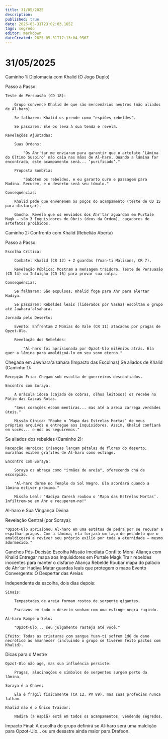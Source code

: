 ```yaml
---
title: 31/05/2025
description: 
published: true
date: 2025-05-31T23:02:03.165Z
tags: segredo
editor: markdown
dateCreated: 2025-05-31T17:13:04.956Z
---
```


# 31/05/2025
Caminho 1: Diplomacia com Khalid (O Jogo Duplo)

Passo a Passo:

    Teste de Persuasão (CD 18):

        Grupo convence Khalid de que são mercenários neutros (não aliados de Al-haro).

        Se falharem: Khalid os prende como "espiões rebeldes".

        Se passarem: Ele os leva à sua tenda e revela:

    Revelações Ajustadas:

        Suas Ordens:

            "Os Ahr'tar me enviaram para garantir que o artefato ‘Lâmina do Último Suspiro’ não caia nas mãos de Al-haro. Quando a lâmina for encontrada, este acampamento será... ‘purificado’."

        Proposta Sombria:

            "Sabotem os rebeldes, e eu garanto ouro e passagem para Madina. Recusem, e o deserto será seu túmulo."

    Consequências:

        Khalid pede que envenenem os poços do acampamento (teste de CD 15 para disfarçar).

        Gancho: Revela que os enviados dos Ahr'tar aguardam em Purtale Magk – são 3 Inquisidores de Obris (deus da Ordem), caçadores de artefatos proibidos.

Caminho 2: Confronto com Khalid (Rebelião Aberta)

Passo a Passo:

    Escolha Crítica:

        Combate: Khalid (CR 12) + 2 guardas (Yuan-ti Malisons, CR 7).

        Revelação Pública: Mostram a mensagem traidora. Teste de Persuasão (CD 14) ou Intuição (CD 16) para provar sua culpa.

    Consequências:

        Se falharem: São expulsos; Khalid foge para Ahr para alertar Hadiya.

        Se passarem: Rebeldes leais (liderados por Vasha) escoltam o grupo até Jawhara'alsahara.

    Jornada pelo Deserto:

        Evento: Enfrentam 2 Múmias do Vale (CR 11) atacadas por pragas de Opzot-Ulo.

        Revelação dos Rebeldes:

            "Al-haro foi aprisionada por Opzot-Ulo milênios atrás. Ela quer a lâmina para amaldiçoá-lo em seu sono eterno."

Chegada em Jawhara'alsahara (Impacto das Escolhas)
Se aliados de Khalid (Caminho 1):

    Recepção Fria: Chegam sob escolta de guerreiros desconfiados.

    Encontro com Soraya:

        A orácula idosa (cajado de cobras, olhos leitosos) os recebe no Pátio das Cascas Rotas.

        "Seus corações ecoam mentiras... mas até a areia carrega verdades úteis."

        Missão Cínica: "Roube o ‘Mapa das Estrelas Mortas’ de meus próprios arquivos e entregue aos Inquisidores. Assim, Khalid confiará em vocês... e nós os seguiremos."

Se aliados dos rebeldes (Caminho 2):

    Recepção Heroica: Crianças lançam pétalas de flores do deserto; muralhas exibem grafites de Al-haro como esfinge.

    Encontro com Soraya:

        Soraya os abraça como "irmãos de areia", oferecendo chá de escorpião.

        "Al-haro dorme no Templo do Sol Negro. Ela acordará quando a lâmina estiver próxima."

        Missão Leal: "Hadiya Zaresh roubou o ‘Mapa das Estrelas Mortas’. Infiltrem-se em Ahr e recuperem-no!"

Al-haro e Sua Vingança Divina

Revelação Central (por Soraya):

    "Opzot-Ulo aprisionou Al-haro em uma estátua de pedra por se recusar a espalhar pragas. Com a lâmina, ela forjará um laço de pesadelo que o amaldiçoará a reviver seu próprio exílio por toda a eternidade – mesmo adormecido."

Ganchos Pós-Decisão
Escolha	Missão Imediata	Conflito Moral
Aliança com Khalid	Entregar mapa aos Inquisidores em Purtale Magk	Trair rebeldes inocentes para manter o disfarce
Aliança Rebelde	Roubar mapa do palácio de Ahr'tar Hadiya	Matar guardas leais que protegem o mapa
Evento Convergente: O Despertar das Areias

Independente da escolha, dois dias depois:

    Sinais:

        Tempestades de areia formam rostos de serpente gigantes.

        Escravos em todo o deserto sonham com uma esfinge negra rugindo.

    Al-haro Rompe o Selo:

        "Opzot-Ulo... seu julgamento rasteja até você."

    Efeito: Todas as criaturas com sangue Yuan-ti sofrem 1d6 de dano necrótico ao amanhecer (incluindo o grupo se tiverem feito pactos com Khalid).

Dicas para o Mestre

    Opzot-Ulo não age, mas sua influência persiste:

        Pragas, alucinações e símbolos de serpentes surgem perto da lâmina.

    Soraya é a Chave:

        Ela é frágil fisicamente (CA 12, PV 89), mas suas profecias nunca falham.

    Khalid não é o Único Traidor:

        Nadira (a espiã) está em todos os acampamentos, vendendo segredos.

Impacto Final:
A escolha do grupo definirá se Al-haro será uma maldição para Opzot-Ulo... ou um desastre ainda maior para Drafeon.